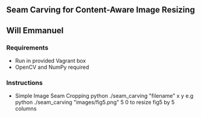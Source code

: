 ## Seam Carving for Content-Aware Image Resizing
## Will Emmanuel

### Requirements
* Run in provided Vagrant box
* OpenCV and NumPy required

### Instructions
* Simple Image Seam Cropping
  python ./seam_carving "filename" x y
  e.g python ./seam_carving "images/fig5.png" 5 0 to resize fig5 by 5 columns
